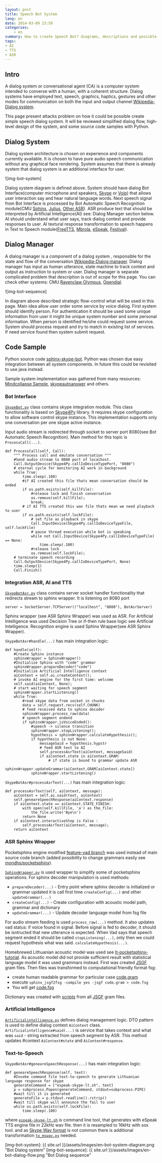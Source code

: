 ```yaml
---
layout: post 
title: Speech Bot System
lang: en
date: 2014-03-09 23:59
categories:
    - en
summary: How to create Speech Bot? diagrams, descriptions and possible sollution
tags:
- AI
- TTS
- ASR
---
```


Intro
---------------------

A dialog system or conversational agent (CA) is a computer system intended to converse with a human, with a coherent structure. Dialog systems have employed text, speech, graphics, haptics, gestures and other modes for communication on both the input and output channel [Wikipedia-Dialog system].

This page present attacks problem on how it could be possible create simple speech dialog system. It will be reviewed simplified dialog flow, high-level design of the system, and some source code samples with Python. 


Dialog System
---------------------

Dialog system architecture is chosen on experience and components currently available. It is chosen to have pure audio speech communication without any graphical face rendering. System assumes that there is already system that dialog system is an additional interface for user.

![img-bot-system]

Dialog system diagram is defined above. System should have dialog Bot Interface(computer microphone and speakers, [Skype] or [Voip]) that allows user interaction say and hear natural language words. Next speech signal from Bot Interface is processed by Bot Automatic Speech Recognition module(CMU [Sphinx], [Julius], [Other ASR]). ASR produce text that should be interpreted by Artificial Intelligence(AI) see: Dialog Manager section below. AI should understand what user says, track dialog context and provide responses to user. AI textural response transformation to speech happens in Text to Speech module([FreeTTS], [Mbrola], [eSpeak], [Festival]).


Dialog Manager
---------------------
A dialog manager is a component of a dialog system , responsible for the state and flow of the conversation [Wikipedia-Dialog manager]. Dialog manager has input as human utterance, state machine to track context and output as instruction to system or user. Dialog manager is separate complicated problem that description is out of scope for this page. You can check other systems: CMU [Ravenclaw Olympus], [Opendial]. 

![img-bot-sequence]

In diagram above described strategic flow-control what will be used in this page. Main idea allow user order some service by voice dialog. First system should identify person. For authentication it should be used some unique information from user it might be unique system number and some personal information. When person is identified he/she could request some service. System should process request and try to match in existing list of services. If need service found then system submit request.



Code Sample
---------------------
Python source code [sphinx-skype-bot]. Python was chosen due easy integration between all system components. In future this could be revisited to use java instead.

Sample system implementation was gathered from many resources: [Mindcollapse Sample], [skypeautoanswer] and others.

### Bot Interface

[`SkypeBot.py`](https://github.com/mondhs/Sphinx-skype-bot/blob/master/sphinx-skype-bot/SkypeBot.py) class contains skype integration module. This class functionality is based on [Skype4Py] library. It requires skype configuration to allow software control skype instance. This implementation supports only one conversation per one skype active instance. 

Input audio stream is redirected through socket to server port 8080(see Bot Automatic Speech Recognition). Main method for this topic is `ProcessCall(...)`. 

    def ProcessCall(self, Call):
        """ Process call and emulate conversation """
        #Send audio stream to 8080 port of localhost. 
        Call.OutputDevice(Skype4Py.callIoDeviceTypePort, "8080")
        # eternal cycle for monitoring AI work in background
        while True:
            time.sleep(.100)
            #if AI created this file thats mean conversation should be ended
            if os.path.exists(self.killFile):
                #release lock and finish conversation
                os.remove(self.killFile);
                break;
            # if AI TTS created this wav file thats mean we need playback to user
            if os.path.exists(self.lockFile):
                # set file as playback in skype
                Call.InputDevice(Skype4Py.callIoDeviceTypeFile, self.lockFile)
                # pause thread execution while bot is speaking
                while not Call.InputDevice(Skype4Py.callIoDeviceTypeFile) == None:
                    time.sleep(.100)
                #release lock
                os.remove(self.lockFile);
        # terminate speech recording
        Call.OutputDevice(Skype4Py.callIoDeviceTypePort, None)
        time.sleep(1)
        Call.Finish()


### Integration ASR, AI and TTS

[`SkypeBotAsr.py`](https://github.com/mondhs/Sphinx-skype-bot/blob/master/sphinx-skype-bot/SkypeBotAsr.py) class contains server socket handler functionality that redirects stream to sphinx wrapper. It is listening on 8080 port

    server = SocketServer.TCPServer(("localhost", "8080"), BotAsrServer)

Sphinx wrapper (see ASR Sphinx Wrapper) was used as ASR. For Artificial Intelligence was used Decision Tree or if-then rule base logic see Artificial Intelligence. Recognition engine is used Sphinx Wrapper(see ASR Sphinx Wrapper).

`SkypeBotAsr#handle(...)` has main integration logic:


    def handle(self):
        #Create Sphinx instance
        sphinxWrapper = SphinxWrapper()
        #Initialize Sphinx with "code" grammar
        sphinxWrapper.prepareDecoder("code")
        #Initialize Artificial Intelligence context
        aiContext = self.ai.createContext();
        # invoke AI engine for the first time: welcome
        self.said(aiContext, None);
        # start waiting for speech segment
        sphinxWrapper.startListening()
        while True:
            #read skype data from socket in chunks
            data = self.request.recv(self.CHUNK)
            # feed received data to sphinx decoder
            sphinxWrapper.process_raw(data)
            # speech segment endend
            if sphinxWrapper.isVoiceEnded():
                #speech -> silence transition
                sphinxWrapper.stopListening();
                hypothesis = sphinxWrapper.calculateHypothesis();
                if hypothesis is not None:
                    messageSaid = hypothesis.hypstr
                    # feed ASR text to AI
                    self.processAsrText(aiContext, messageSaid)
                    if aiContext.state in aiContext.GRAM:
                        # if state is bound to grammar update ASR
                        sphinxWrapper.updateGrammar(aiContext.GRAM[aiContext.state])
                sphinxWrapper.startListening()

`SkypeBotAsr#processAsrText(...)` has main integration logic:

    def processAsrText(self, aiContext, message):
        aiContext = self.ai.said(text, aiContext)
        self.geneareSpeechResponse(aiContext.response)
        if aiContext.state == aiContext.STATE_FINISH:
            with open(self.killFile, 'a') as the_file:
                the_file.write('Bye\n')
            return None
        if aiContext.interactiveStep is False :
            self.processAsrText(aiContext, message);
        return aiContext

### ASR Sphinx Wrapper
Pocketsphinx engine modified [feature-vad branch] was used instead of main source code branch (added possibility to change grammars easily see [mondhs/pocketsphinx]). 

[`SphinxWrapper.py`](https://github.com/mondhs/Sphinx-skype-bot/blob/master/sphinx-skype-bot/SphinxWrapper.py) is used wrapper to simplify some of pocketsphinx operations. For sphinx decoder manipulation is used methods: 

* `prepareDecoder(...)` - Entry point where sphinx decoder is initialized or grammar updated it is call first time `createConfig(...)` and other `updateGrammar(...)`
* `createConfig(...)` - Create configuration with acoustic model path, grammar and dictionary
* `updateGrammar(...)` - Update decoder language model from fsg file

For audio stream feeding is used `process_raw(...)` method. It also updates vad status: if voice found in signal. Before signal is fed to decoder, it should be isntructed that new utterance is expected. When Vad says that speech segment ended it should be called `stopListening(...)`, only then we could request hypothesis what was said. `calculateHypothesis(...)`.

Homebrewed Lithuanian acoustic model was used see [lt-pocketsphinx-tutorial]. As acoustic model did not provide sufficient result with statistical language model it was used grammars instead. First was created [JSGF] gram files. Then files was transformed to computational friendly format fsg:

* create human readable grammar for particular case [code.gram](https://github.com/mondhs/Sphinx-skype-bot/blob/master/resource/code.gram)
* execute `sphinx_jsgf2fsg -compile yes -jsgf code.gram > code.fsg`
* You will get [code.fsg](https://github.com/mondhs/Sphinx-skype-bot/blob/master/resource/code.fsg)

Dictionary was created with [scripts](https://github.com/mondhs/lt-pocketsphinx-tutorial/tree/master/impl/scripts) from all [JSGF] gram files.

### Artificial Intelligence

[`Artificialintelligence.py`](https://github.com/mondhs/Sphinx-skype-bot/blob/master/sphinx-skype-bot/Artificialintelligence.py) defines dialog management logic. DTO pattern is used to define dialog context `AiContext` class. `Artificialintelligence#said(...)` is service that takes context and what was `said` - string extracted from speech segment by ASR. This method updates #context `AiContext#state` and `AiContext#response`.


### Text-to-Speech

`SkypeBotAsr#geneareSpeechResponse(...)` has main integration logic:

    def geneareSpeechResponse(self, text):
        #Invoke command file text-to-speech to generate Lithuanian language response for skype
        generateCommand = ["espeak-skype-lt.sh", text]
        p = subprocess.Popen(generateCommand, stdout=subprocess.PIPE)
        #wait till it is generated
        generateFile = p.stdout.readline().rstrip()
        #wait till skype will announce the fail to user
        while os.path.exists(self.lockFile):
            time.sleep(.100)

where [`espeak-skype-lt.sh`](https://github.com/mondhs/Sphinx-skype-bot/blob/master/sphinx-skype-bot/espeak-skype-lt.sh) is command line tool, that generates with eSpeak TTS engine file in 22kHz wav file. then it is resampled to 16kHz with sox tool. and as [Skype Wav format] is not common there is additional transformation [`to_mswav.py`](https://github.com/mondhs/Sphinx-skype-bot/blob/master/sphinx-skype-bot/to_mswav.py) needed.


[img-bot-system]: {{ site.url }}/assets/images/en-bot-system-diagram.png "Bot Dialog system"
[img-bot-sequence]: {{ site.url }}/assets/images/en-bot-dialog-flow.png "Bot Dialog sequence"

[Wikipedia-Dialog system]: http://en.wikipedia.org/wiki/Dialog_system "Dialog system description"
[Wikipedia-Dialog manager]: http://en.wikipedia.org/wiki/Dialog_manager "Dialog manager description"
[Ravenclaw Olympus]: http://wiki.speech.cs.cmu.edu/olympus/index.php/Olympus "Olympus dialog systems"
[Opendial]: http://opendial.googlecode.com "Opendial dialog systems"
[Skype]: http://en.wikipedia.org/wiki/Skype "Skype @ wikipedia"
[Voip]: http://en.wikipedia.org/wiki/Voip "Voice over Internet Protocol"
[Sphinx]: http://cmusphinx.sourceforge.net/ "CMU Sphinx - Open Source Toolkit For Speech Recognition"
[Julius]: http://julius.sourceforge.jp/en_index.php?q=index-en.html "Open-Source Large Vocabulary CSR Engine Julius"
[Other ASR]: http://en.wikipedia.org/wiki/List_of_speech_recognition_software "List of speech recognition software"
[FreeTTS]: http://freetts.sourceforge.net/docs/index.php "FreeTTS is a speech synthesis system written entirely in the Java"
[Mbrola]: http://tcts.fpms.ac.be/synthesis/mbrola.html "Speech synthesizer based on the concatenation of diphones"
[eSpeak]: http://espeak.sourceforge.net/ "eSpeak is a compact open source software speech synthesizer for many languages, for Linux and Windows" 
[Festival]: http://www.cstr.ed.ac.uk/projects/festival/ "The Festival Speech Synthesis System"
[sphinx-skype-bot]: https://github.com/mondhs/Sphinx-skype-bot/tree/master/sphinx-skype-bot "Skype integration with sphinx"
[skypeautoanswer]: http://code.google.com/p/skypeautoanswer/
[Mindcollapse Sample]: https://code.google.com/p/mindcollapse-com-blog-source/source/browse/small_projects/SkypeBot/__init__.py/ "Source code example of Skype bot"
[Skype4Py]: https://github.com/awahlig/skype4py "Python library which allows you to control Skype client application"
[feature-vad branch]: http://svn.code.sf.net/p/cmusphinx/code/branches/feature-vad/pocketsphinx/ "pocket sphinx with voice activity detection"
[mondhs/pocketsphinx]: https://github.com/mondhs/pocketsphinx "added possibility to change grammars easily"
[lt-pocketsphinx-tutorial]: https://github.com/mondhs/lt-pocketsphinx-tutorial/ "Lithuanian acoustic model training"
[JSGF]: http://www.w3.org/TR/2000/NOTE-jsgf-20000605/ "JSpeech Grammar Format"
[Skype Wav format]: https://github.com/awahlig/skype4py/issues/15 "Skype uses wav format with 46 bytes header"
